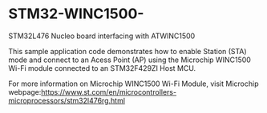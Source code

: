 # STM32-WINC1500-
STM32L476 Nucleo board interfacing with ATWINC1500

This sample application code demonstrates how to enable Station (STA) mode and connect to an Acess Point (AP) using the Microchip WINC1500 Wi-Fi module connected to an STM32F429ZI Host MCU.

For more information on Microchip WINC1500 Wi-Fi Module, visit Microchip webpage:https://www.st.com/en/microcontrollers-microprocessors/stm32l476rg.html
